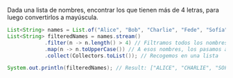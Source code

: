 Dada una lista de nombres, encontrar los que tienen más de 4 letras, para luego convertirlos a mayúscula.

``` Java
List<String> names = List.of("Alice", "Bob", "Charlie", "Fede", "Sofía", "David", "Fran");
List<String> filteredNames = names.stream()
			.filter(n -> n.length() > 4) // Filtramos todos los nombres que tengan menos de 4 caracteres
			.map(n -> n.toUpperCase()) // A esos nombres, los pasamos a mayúsculas
			.collect(Collectors.toList()); // Recogemos en una lista

System.out.println(filteredNames); // Result: ["ALICE", "CHARLIE", "SOFÍA", "DAVID"]
```
